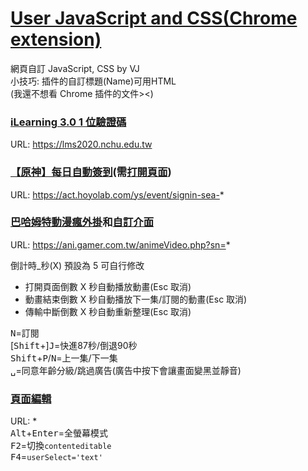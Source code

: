 # [User JavaScript and CSS(Chrome extension)](https://chrome.google.com/webstore/detail/user-javascript-and-css/nbhcbdghjpllgmfilhnhkllmkecfmpld)
網頁自訂 JavaScript, CSS by VJ  
小技巧: 插件的自訂標題(Name)可用HTML  
(我還不想看 Chrome 插件的文件><)

### [iLearning 3.0 1 位驗證碼](/lms2020.js)
URL: https://lms2020.nchu.edu.tw  

### [【原神】每日自動簽到](/signin-sea.hoyolab.js)(需[打開頁面](https://act.hoyolab.com/ys/event/signin-sea-v3/index.html?act_id=e202102251931481))
URL: https://act.hoyolab.com/ys/event/signin-sea-*  

### [巴哈姆特動漫瘋外掛](/animeVideo.gamer.js)和[自訂介面](/animeVideo.gamer.css)
URL: https://ani.gamer.com.tw/animeVideo.php?sn=*  

倒計時_秒(X) 預設為 5 可自行修改
+ 打開頁面倒數 X 秒自動播放動畫(Esc 取消)
+ 動畫結束倒數 X 秒自動播放下一集/訂閱的動畫(Esc 取消)
+ 傳輸中斷倒數 X 秒自動重新整理(Esc 取消)

<kbd>N</kbd>=訂閱  
[<kbd>Shift</kbd>+]<kbd>J</kbd>=快進87秒/倒退90秒  
<kbd>Shift</kbd>+<kbd>P</kbd>/<kbd>N</kbd>=上一集/下一集  
<kbd>␣</kbd>=同意年齡分級/跳過廣告(廣告中按下會讓畫面變黑並靜音)

### [頁面編輯](/*.js)
URL: *  
<kbd>Alt</kbd>+<kbd>Enter</kbd>=全螢幕模式  
<kbd>F2</kbd>=切換`contenteditable`  
<kbd>F4</kbd>=`userSelect='text'`
